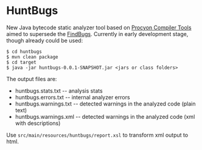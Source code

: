 HuntBugs
===

New Java bytecode static analyzer tool based on [Procyon Compiler Tools](https://bitbucket.org/mstrobel/procyon/overview) aimed to supersede the [FindBugs](http://findbugs.sourceforge.net/).
Currently in early development stage, though already could be used:

~~~~
$ cd huntbugs
$ mvn clean package
$ cd target
$ java -jar huntbugs-0.0.1-SNAPSHOT.jar <jars or class folders>
~~~~

The output files are:

* huntbugs.stats.txt -- analysis stats
* huntbugs.errors.txt -- internal analyzer errors
* huntbugs.warnings.txt -- detected warnings in the analyzed code (plain text)
* huntbugs.warnings.xml -- detected warnings in the analyzed code (xml with descriptions)

Use `src/main/resources/huntbugs/report.xsl` to transform xml output to html.